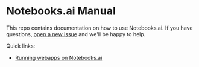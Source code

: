# Notebooks.ai Manual

This repo contains documentation on how to use Notebooks.ai. If you have questions, [open a new issue](https://github.com/notebooks-ai/notebooks-manual/issues/new) and we'll be happy to help.

Quick links:

* [Running webapps on Notebooks.ai](wiki/Running-webapps-on-RMOTR-Notebooks)
